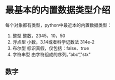 # 最基本的内置数据类型介绍
每个对象都有类型，python中最近本的内置数据类型：
1. 整型
   整数，2345，10，50
2. 浮点型
   小数，3.14或者科学记数法 314e-2
3. 布尔型
   标识真假，仅包括：false、true
4. 字符串型
   由字符组成的序列。”abc“,"stx"

## 数字
